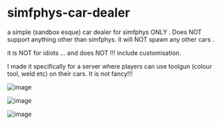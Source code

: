 # simfphys-car-dealer
a simple (sandbox esque) car dealer for simfphys ONLY . Does NOT support anything other than simfphys. it will NOT spawn any other cars . 

it is NOT for idiots ... and does NOT !!! include customisation.

I made it specifically for a server where players can use toolgun (colour tool, weld etc) on their cars. It is not fancy!!!

![image](https://github.com/ragaire/simfphys-car-dealer/assets/99757203/7f535479-1705-462d-9f5b-ffbb9a93cc19)

![image](https://github.com/ragaire/simfphys-car-dealer/assets/99757203/835b6e10-a4e3-4632-992f-f8e444a9a8a8)

![image](https://github.com/ragaire/simfphys-car-dealer/assets/99757203/ad238e0a-0dab-42c2-83d8-db09f537ecf7)
